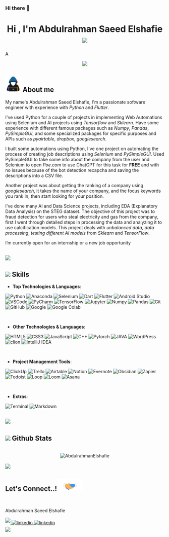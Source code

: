 ### Hi there 👋

<h1 align="center"><b>Hi , I'm Abdulrahman Saeed Elshafie </b><img src="https://media.giphy.com/media/hvRJCLFzcasrR4ia7z/giphy.gif" width="35"></h1>
<!--  -->A
<p align="center">
  <a href="https://github.com/DenverCoder1/readme-typing-svg"><img src="https://readme-typing-svg.herokuapp.com?font=Time+New+Roman&color=cyan&size=25&center=true&vCenter=true&width=600&height=100&lines=Assalamu+O+Alaikum+Warahmatullah😊,;Senior+Computer+Science+Student👨‍🎓,;Passionate+Python+Developer🐍,;Self-Learning+Flutter+Developer📖,;Project+Management+,+Productivity+Nerd📚;"></a>
</p>

## <picture><img src = "https://github.com/0xAbdulKhalid/0xAbdulKhalid/raw/main/assets/mdImages/about_me.gif" width = 50px></picture> **About me**
My name's Abdulrahman Saeed Elshafie, I'm a passionate software engineer with experience with *Python* and *Flutter*. 

I've used Python for a couple of projects in implementing Web Automations using Selenium and AI projects using *Tensorflow* and *Sklearn*. Have some experience with different famous packages such as *Numpy*, *Pandas*, *PySimpleGUI*, and some specialized packages for specific purposes and APIs such as *pyairtable*, *dropbox*, *googlesearch*.

I built some automations using Python, I've one project on automating the process of creating job descriptions using *Selenium* and *PySimpleGUI*. Used PySimpleGUI to take some info about the company from the user and Selenium to open *Poe.com* to use ChatGPT for this task for **FREE** and with no issues because of the bot detection recapcha and saving the descriptions into a CSV file. 

Another project was about getting the ranking of a company using *googlesearch*, it takes the name of your company, and the focus keywords you rank in, then start looking for your position. 

I've done many AI and Data Science projects, including EDA (Explanatory Data Analysis) on the STEG dataset. The objective of this project was to fraud detection for users who steal electricity and gas from the company, first I went through detailed steps in processing the data and analyzing it to use calcification models. This project deals with *unbalanced data*, *data processing*, *testing different AI models* from *Sklearn* and *TensorFlow*.


I’m currently open for an internship or a new job opportunity

<br>
<img src="https://user-images.githubusercontent.com/73097560/115834477-dbab4500-a447-11eb-908a-139a6edaec5c.gif">
<br>


## <img src="https://media2.giphy.com/media/QssGEmpkyEOhBCb7e1/giphy.gif?cid=ecf05e47a0n3gi1bfqntqmob8g9aid1oyj2wr3ds3mg700bl&rid=giphy.gif" width ="25"><b> Skills</b>

<p align="center">

- **Top Technologies & Languages**:


![Python](https://img.shields.io/badge/Python%20-%233776AB?style=for-the-badge&logo=python&logoColor=white)
![Anaconda](https://img.shields.io/badge/Anaconda%20-%2344A833?style=for-the-badge&logo=anaconda&logoColor=white)
![Selenium](https://img.shields.io/badge/Selenium%20-%2343B02A?style=for-the-badge&logo=Selenium&logoColor=white)
![Dart](https://img.shields.io/badge/Dart%20-%230175C2?logo=dart&style=for-the-badge&logoColor=white)
![Flutter](https://img.shields.io/badge/Flutter%20-%2302569B?logo=flutter&style=for-the-badge&logoColor=white)
![Android Studio](https://img.shields.io/badge/Android%20Studio%20-%2303DDC84?logo=androidstudio&style=for-the-badge&logoColor=white)
![VSCode](https://img.shields.io/badge/VSCode%20-%23007ACC?logo=visualstudiocode&style=for-the-badge&logoColor=white)
![PyCharm](https://img.shields.io/badge/PyCharm%20-%23000000?logo=PyCharm&style=for-the-badge&logoColor=white)
![TensorFlow](https://img.shields.io/badge/TensorFlow%20-%23FF6F00?logo=TensorFlow&style=for-the-badge&logoColor=white)
![Jupyter](https://img.shields.io/badge/Jupyter%20-%23F37626?logo=jupyter&style=for-the-badge&logoColor=white)
![Numpy](https://img.shields.io/badge/Numpy%20-%23013243?logo=numpy&style=for-the-badge&logoColor=white)
![Pandas](https://img.shields.io/badge/Pandas%20-%23150458?logo=pandas&style=for-the-badge&logoColor=white)
![Git](https://img.shields.io/badge/git-%23F05033.svg?style=for-the-badge&logo=git&logoColor=white)
![GitHub](https://img.shields.io/badge/github-%23121011.svg?style=for-the-badge&logo=github&logoColor=white)
![Google](https://img.shields.io/badge/google-%234285F4.svg?style=for-the-badge&logo=google&logoColor=white)
![Google Colab](https://img.shields.io/badge/Google%20Colab-%23F9AB00.svg?style=for-the-badge&logo=googlecolab&logoColor=white)
  
 <br>   

- **Other Technologies & Languages**:


![HTML5](https://img.shields.io/badge/HTML5%20-%23E34F26.svg?style=for-the-badge&logo=html5&logoColor=white)
![CSS3](https://img.shields.io/badge/CSS%20-%231572B6.svg?style=for-the-badge&logo=css3&logoColor=white)
![JavaScript](https://img.shields.io/badge/JavaScript%20-%23F7DF1E.svg?style=for-the-badge&logo=javascript&logoColor=black)
![C++](https://img.shields.io/badge/C++%20-%2300599C.svg?style=for-the-badge&logo=c%2B%2B&logoColor=white)
![Pytorch](https://img.shields.io/badge/Pytorch%20-%23EE4C2C?style=for-the-badge&logo=pytorch&logoColor=white)
![JAVA](https://img.shields.io/badge/JAVA%20-%2300599C.svg?style=for-the-badge&logo=java&logoColor=white)
![WordPress](https://img.shields.io/badge/WordPress%20-%2321759B.svg?style=for-the-badge&logo=wordpress&logoColor=white)
![clion](https://img.shields.io/badge/CLion%20-%23000000?style=for-the-badge&logo=clion&logoColor=white)
![IntelliJ IDEA](https://img.shields.io/badge/IntelliJ%20IDEA-%23000000?style=for-the-badge&&logoColor=white)

<br>

- **Project Management Tools**:


![ClickUp](https://img.shields.io/badge/clickup-%237B68EE?style=for-the-badge&logo=clickup&logoColor=white)
![Trello](https://img.shields.io/badge/Trello-%230052CC?style=for-the-badge&logo=trello&logoColor=white)
![Airtable](https://img.shields.io/badge/Airtable-%2318BFFF?style=for-the-badge&logo=airtable&logoColor=white)
![Notion](https://img.shields.io/badge/Notion-%23000000?style=for-the-badge&logo=notion&logoColor=white)
![Evernote](https://img.shields.io/badge/Evernote-%2300A82D?style=for-the-badge&logo=evernote&logoColor=white)
![Obsidian](https://img.shields.io/badge/Obsidian-%237C3AED?style=for-the-badge&logo=obsidian&logoColor=white)
![Zapier](https://img.shields.io/badge/Zapier-%23FF4F00?style=for-the-badge&logo=zapier&logoColor=white)
![Todoist](https://img.shields.io/badge/Todoist-%23E44332?style=for-the-badge&logo=todoist&logoColor=white)
![Loop](https://img.shields.io/badge/Loop-%23F29400?style=for-the-badge&logoColor=white)
![Loom](https://img.shields.io/badge/Loom-%23625DF5?style=for-the-badge&logoColor=white)
![Asana](https://img.shields.io/badge/Asana-%23F06A6A?style=for-the-badge&logoColor=white)

<br>

- **Extras**:


![Terminal](https://img.shields.io/badge/Terminal-%23054020?style=for-the-badge&logo=gnu-bash&logoColor=white)
![Markdown](https://img.shields.io/badge/markdown-%23000000.svg?style=for-the-badge&logo=markdown&logoColor=white)   


</p>


<br>
<img src="https://user-images.githubusercontent.com/73097560/115834477-dbab4500-a447-11eb-908a-139a6edaec5c.gif">
<br>


## <img src="https://media.giphy.com/media/iY8CRBdQXODJSCERIr/giphy.gif" width="35"><b> Github Stats </b>
<br>

<div align="center">
  <img src="https://github-readme-stats.vercel.app/api/top-langs?username=AbdulrahmanElshafie&show_icons=true&locale=en&layout=compact&line_height=20&title_color=7A7ADB&icon_color=2234AE&text_color=D3D3D3&bg_color=0,000000,130F40" width="375"  alt="AbdulrahmanElshafie"/>
</div>

<br>
<img src="https://user-images.githubusercontent.com/73097560/115834477-dbab4500-a447-11eb-908a-139a6edaec5c.gif">
<br>

## <b> Let's Connect..!</b><img src="https://github.com/0xAbdulKhalid/0xAbdulKhalid/raw/main/assets/mdImages/handshake.gif" width ="80">
<br>

Abdulrahman Saeed Elshafie

<a href="mailto:sabdo6177@gmail.com" target="_blank">
<img src="https://img.shields.io/badge/gmail:Abdulrahman Saeed Elshafie-%23EA4335?style=for-the-badge&logo=gmail&logoColor=white" t=mail style="margin-bottom: 5px;" />
</a>

<a href="https://www.linkedin.com/in/abdulrahman-saeed-elshafie/" target="_blank">
<img src="https://img.shields.io/badge/linkedin: A Software Engineer Seeking Software Innovative Challenges-%2300acee.svg?color=0A66C2&style=for-the-badge&logo=linkedin&logoColor=white" alt=linkedin style="margin-bottom: 5px;"/>
</a>

<a href="https://www.linkedin.com/in/abdulrahman-elshafie/" target="_blank">
<img src="https://img.shields.io/badge/linkedin: A SEO & Google Ads Specialist at Techmart-%2300acee.svg?color=0A66C2&style=for-the-badge&logo=linkedin&logoColor=white" alt=linkedin style="margin-bottom: 5px;"/>
</a>

<br>
<img src="https://user-images.githubusercontent.com/73097560/115834477-dbab4500-a447-11eb-908a-139a6edaec5c.gif">
<br>

